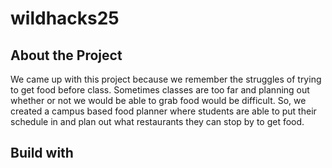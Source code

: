 # wildhacks25

## About the Project

We came up with this project because we remember the struggles of trying to get food before class. Sometimes classes are too far and planning out whether or not we would be able to grab food would be difficult. So, we created a campus based food planner where students are able to put their schedule in and plan out what restaurants they can stop by to get food.

## Build with
